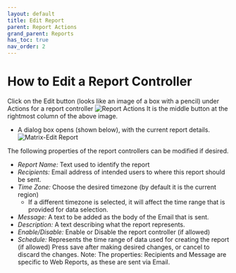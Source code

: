 ```yaml
---
layout: default
title: Edit Report
parent: Report Actions
grand_parent: Reports
has_toc: true
nav_order: 2
---
```

# How to Edit a Report Controller
Click on the Edit button (looks like an image of a box with a pencil) under Actions for a report controller
![Report Actions](https://www.smartclean.io/matrix/images/reportingServiceActions.png)
It is the middle button at the rightmost column of the above image.

- A dialog box opens (shown below), with the current report details.
![Matrix-Edit Report](https://www.smartclean.io/matrix/images/editReportingServiceView.png)

The following properties of the report controllers can be modified if desired.
  - *Report Name:* Text used to identify the report 
  - *Recipients:* Email address of intended users to where this report should be sent. 
  - *Time Zone:* Choose the desired timezone (by default it is the current region)
    - If a different timezone is selected, it will affect the time range that is provided for data selection.
  - *Message:* A text to be added as the body of the Email that is sent.
  - *Description:* A text describing what the report represents.
  - *Enable/Disable:* Enable or Disable the report controller (if allowed)
  - *Schedule:* Represents the time range of data used for creating the report (if allowed)
Press save after making desired changes, or cancel to discard the changes.
Note: The properties: Recipients and Message are specific to Web Reports, as these are sent via Email.